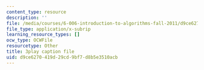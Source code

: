 ```yaml
---
content_type: resource
description: ''
file: /media/courses/6-006-introduction-to-algorithms-fall-2011/d9ce6270419d29cd9bf7d8b5e3510acb_a_otxyu0mSQ.srt
file_type: application/x-subrip
learning_resource_types: []
ocw_type: OCWFile
resourcetype: Other
title: 3play caption file
uid: d9ce6270-419d-29cd-9bf7-d8b5e3510acb
---
```

